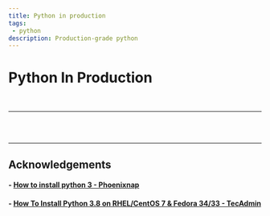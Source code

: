 ```yaml
---
title: Python in production
tags: 
 - python
description: Production-grade python
---
```


# Python In Production

<br>

---






<br><br>

---

## Acknowledgements

#### - [How to install python 3 - Phoenixnap](https://phoenixnap.com/kb/how-to-install-python-3-ubuntu)
#### - [How To Install Python 3.8 on RHEL/CentOS 7 & Fedora 34/33 - TecAdmin](https://tecadmin.net/install-python-3-8-centos/)